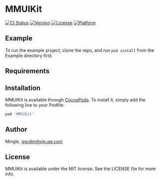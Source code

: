 # MMUIKit

[![CI Status](https://img.shields.io/travis/Mingle/MMUIKit.svg?style=flat)](https://travis-ci.org/Mingle/MMUIKit)
[![Version](https://img.shields.io/cocoapods/v/MMUIKit.svg?style=flat)](https://cocoapods.org/pods/MMUIKit)
[![License](https://img.shields.io/cocoapods/l/MMUIKit.svg?style=flat)](https://cocoapods.org/pods/MMUIKit)
[![Platform](https://img.shields.io/cocoapods/p/MMUIKit.svg?style=flat)](https://cocoapods.org/pods/MMUIKit)

## Example

To run the example project, clone the repo, and run `pod install` from the Example directory first.

## Requirements

## Installation

MMUIKit is available through [CocoaPods](https://cocoapods.org). To install
it, simply add the following line to your Podfile:

```ruby
pod 'MMUIKit'
```

## Author

Mingle, ggydm@vip.qq.com

## License

MMUIKit is available under the MIT license. See the LICENSE file for more info.
